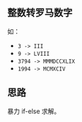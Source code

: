 ## 整数转罗马数字

如：
- `3 -> III`
- `9 -> LVIII`
- `3794 -> MMMDCCXLIX`
- `1994 -> MCMXCIV`

## 思路
暴力 if-else 求解。

